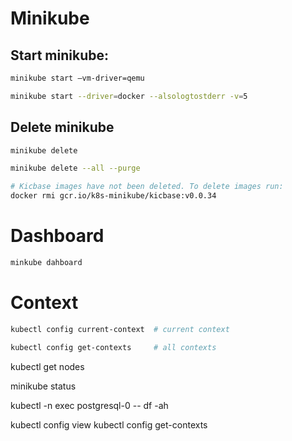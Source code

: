 # Minikube

## Start minikube:
```bash
minikube start —vm-driver=qemu
````
```bash
minikube start --driver=docker --alsologtostderr -v=5
```

## Delete minikube
```bash
minikube delete
```
```bash
minikube delete --all --purge
```
```bash
# Kicbase images have not been deleted. To delete images run:
docker rmi gcr.io/k8s-minikube/kicbase:v0.0.34
```

# Dashboard
```bash
minkube dahboard
```

# Context
```bash
kubectl config current-context  # current context
```
```bash
kubectl config get-contexts     # all contexts
```



kubectl get nodes

minikube status

kubectl -n <namespace> exec postgresql-0 -- df -ah


kubectl config view
kubectl config get-contexts